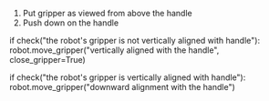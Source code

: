

1. Put gripper as viewed from above the handle
2. Push down on the handle

if check("the robot's gripper is not vertically aligned with handle"):
    robot.move_gripper("vertically aligned with the handle", close_gripper=True)

if check("the robot's gripper is vertically aligned with handle"):
    robot.move_gripper("downward alignment with the handle")